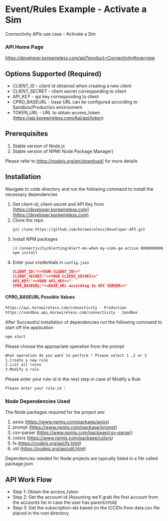 # Event/Rules Example - Activate a Sim

Connectivity APIs use case - Activate a Sim

### API Home Page

https://developer.korewireless.com/api?product=Connectivity#overview

<a name="Configuration options"></a>

## Options Supported (Required)

- CLIENT_ID - client id obtained when creating a new client
- CLIENT_SECRET - client secret corresponding to client
- API_KEY - api key corresponding to client
- CPRO_BASEURL - base URL can be configured according to Sandbox/Production environment
- TOKEN_URL - URL to obtain access_token (https://api.korewireless.com/Api/api/token)

## Prerequisites

1. Stable version of Node.js
2. Stable version of NPM( Node Package Manager)

Please refer to https://nodejs.org/en/download/ for more details

## Installation

Navigate to code directory and run the following command to install the necessary dependencies

1. Get client-id, client-secret and API Key from [https://developer.korewireless.com](https://developer.korewireless.com)
2. Clone the repo
   ```sh
   git clone https://github.com/korewireless/Developer-API.git
   ```
3. Install NPM packages
   ```sh
   cd Connectivity/Alerting/Alert-me-when-my-sims-go-active 000000000000000000000000
   npm install
   ```
4. Enter your credentials in `config.json`
   ```JSON
   CLIENT_ID:"<<YOUR CLIENT_ID>>"
   CLIENT_SECRET:"<<YOUR CLIENT_SECRET>>"
   API_KEY:"<<YOUR API_KEY>>"
   CPRO_BASEURL:"<<BASE_URL according to API SERVER>>"
   ```

#### CPRO_BASEURL Possible Values

```sh
https://api.korewireless.com/connectivity - Production
https://sandbox.api.korewireless.com/connectivity - Sandbox
```

After Successful installation of dependencies run the following command to start off the application

```sh
npm start
```

Please choose the appropriate operation from the prompt

```sh
What operation do you want to perform ? Please select 1 ,2 or 3
1.Create a new rule
2.List all rules
3.Modify a rule
```

Please enter your rule-id in the next step in case of Modify a Rule

```sh
Please enter your rule-id :
```

### Node Dependencies Used

The Node packages required for the project are:

1. axios (https://www.npmjs.com/package/axios)
2. prompt (https://www.npmjs.com/package/prompt)
3. csv-parser (https://www.npmjs.com/package/csv-parser)
4. colors (https://www.npmjs.com/package/colors)
5. fs (https://nodejs.org/api/fs.html)
6. util (https://nodejs.org/api/util.html)

Dependencies needed for Node projects are typically listed in a file called package.json

## API Work Flow

- Step 1: Obtain the access_token
- Step 2: Get the account-id (Assuming we'll grab the first account from the accounts list in case the user has parent/child)
- Step 3: Get the subscription-ids based on the ICCIDs from data.csv file placed in the root directory

